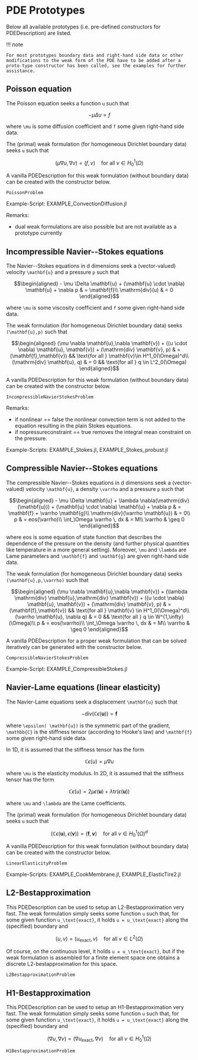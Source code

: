 
# PDE Prototypes

Below all available prototypes (i.e. pre-defined constructors for PDEDescription) are listed.


!!! note

    For most prototypes boundary data and right-hand side data or other modifications to the weak form of the PDE have to be added after a proto-type constructor has been called, see the examples for further assistance.


## Poisson equation

The Poisson equation seeks a function ``u`` such that
```math
- \mu \Delta u = f
```
where ``\mu`` is some diffusion coefficient and ``f`` some given right-hand side data.

The (primal) weak formulation (for homogeneous Dirichlet boundary data) seeks ``u`` such that

```math
(\mu \nabla u,\nabla v)  = (f,v) \quad \text{for all } v\in H^1_0(\Omega)
```

A vanilla PDEDescription for this weak formulation (without boundary data) can be created with the constructor below.

```@docs
PoissonProblem
```

Example-Script: EXAMPLE_ConvectionDiffusion.jl

Remarks:
- dual weak formulations are also possible but are not available as a prototype currently


## Incompressible Navier--Stokes equations

The Navier--Stokes equations in d dimensions seek a (vector-valued) velocity ``\mathbf{u}`` and a pressure ``p`` such that
```math
\begin{aligned}
- \mu \Delta \mathbf{u} + (\mathbf{u} \cdot \nabla) \mathbf{u} + \nabla p & = \mathbf{f}\\
\mathrm{div}(u) & = 0
\end{aligned}
```
where ``\mu`` is some viscosity coefficient and ``f`` some given right-hand side data.

The weak formulation (for homogeneous Dirichlet boundary data) seeks ``(\mathbf{u},p)`` such that

```math
\begin{aligned}
(\mu \nabla \mathbf{u},\nabla \mathbf{v}) + ((u \cdot \nabla) \mathbf{u}, \mathbf{v}) + (\mathrm{div} \mathbf{v}, p) & = (\mathbf{f},\mathbf{v}) && \text{for all } \mathbf{v}\in H^1_0(\Omega)^d\\
(\mathrm{div} \mathbf{u}, q) & = 0 && \text{for all } q \in L^2_0(\Omega)
\end{aligned}
```

A vanilla PDEDescription for this weak formulation (without boundary data) can be created with the constructor below.

```@docs
IncompressibleNavierStokesProblem
```

Remarks:
- if nonlinear == false the nonlinear convection term is not added to the equation resulting in the plain Stokes equations.
- if nopressureconstraint == true removes the integral mean constraint on the pressure.

Example-Scripts: EXAMPLE_Stokes.jl, EXAMPLE_Stokes_probust.jl

## Compressible Navier--Stokes equations


The compressible Navier--Stokes equations in d dimensions seek a (vector-valued) velocity ``\mathbf{u}``, a density ``\varrho`` and a pressure ``p`` such that
```math
\begin{aligned}
- \mu \Delta \mathbf{u} + \lambda \nabla(\mathrm{div}(\mathbf{u}))  + (\mathbf{u} \cdot \nabla) \mathbf{u} + \nabla p & = \mathbf{f} + \varrho \mathbf{g}\\
\mathrm{div}(\varrho \mathbf{u}) & = 0\\
        p & = eos(\varrho)\\
        \int_\Omega \varrho \, dx & = M\\
        \varrho & \geq 0
\end{aligned}
```
where eos is some equation of state function that describes the dependence of the pressure on the density (and further physical quantities like temperature in a more general setting). Moreover, ``\mu`` and ``\lambda`` are Lame parameters and ``\mathbf{f}`` and ``\mathbf{g}`` are given right-hand side data.


The weak formulation (for homogeneous Dirichlet boundary data) seeks ``(\mathbf{u},p,\varrho)`` such that
```math
\begin{aligned}
(\mu \nabla \mathbf{u},\nabla \mathbf{v}) + (\lambda \mathrm{div} \mathbf{u},\mathrm{div} \mathbf{v})  + ((u \cdot \nabla) \mathbf{u}, \mathbf{v}) + (\mathrm{div} \mathbf{v}, p) & = (\mathbf{f},\mathbf{v}) && \text{for all } \mathbf{v} \in H^1_0(\Omega)^d\\
(\varrho \mathbf{u}, \nabla q) & = 0 && \text{for all } q \in W^{1,\infty}(\Omega)\\
        p & = eos(\varrho)\\
        \int_\Omega \varrho \, dx & = M\\
        \varrho & \geq 0
\end{aligned}
```

A vanilla PDEDescription for a proper weak formulation that can be solved iteratively can be generated with the constructor below.


```@docs
CompressibleNavierStokesProblem
```

Example-Script: EXAMPLE_CompressibleStokes.jl



## Navier-Lame equations (linear elasticity)


The Navier-Lame equations seek a displacement ``\mathbf{u}`` such that
```math
- \mathrm{div}( \mathbb{C} \epsilon( \mathbf{u})) = \mathbf{f}
```
where ``\epsilon( \mathbf{u})`` is the symmetric part of the gradient, ``\mathbb{C}`` is the stiffness tensor (according to Hooke's law) and ``\mathbf{f}`` some given right-hand side data.

In 1D, it is assumed that the stiffness tensor has the form
```math
\mathbb{C} \epsilon( u) = \mu \nabla u
```
where ``\mu`` is the elasticity modulus.
In 2D, it is assumed that the stiffness tensor has the form
```math
\mathbb{C} \epsilon( u) = 2 \mu \epsilon( \mathbf{u}) + \lambda \mathrm{tr}(\epsilon( \mathbf{u}))
```
where ``\mu`` and ``\lambda`` are the Lame coefficients.


The (primal) weak formulation (for homogeneous Dirichlet boundary data) seeks ``u`` such that
```math
(\mathbb{C} \epsilon(\mathbf{u}),\epsilon(\mathbf{v})) = (\mathbf{f},\mathbf{v}) \quad \text{for all } v\in H^1_0(\Omega)^d
```

A vanilla PDEDescription for this weak formulation (without boundary data) can be created with the constructor below.

```@docs
LinearElasticityProblem
```

Example-Scripts: EXAMPLE_CookMembrane.jl, EXAMPLE_ElasticTire2.jl


## L2-Bestapproximation

This PDEDescription can be used to setup an L2-Bestapproximation very fast. The weak formulation simply seeks some function ``u`` such that, for some given function ``u_\text{exact}``, it holds ``u = u_\text{exact}`` along the (specified) boundary and

```math
(u,v) = (u_\text{exact},v) \quad \text{for all } v\in L^2(\Omega)
```

Of course, on the continuous level, it holds ``u = u_\text{exact}``, but if the weak formulation is assembled for a finite element space one obtains a discrete L2-bestapproximation for this space.


```@docs
L2BestapproximationProblem
```


## H1-Bestapproximation

This PDEDescription can be used to setup an H1-Bestapproximation very fast. The weak formulation simply seeks some function ``u`` such that, for some given function ``u_\text{exact}``, it holds ``u = u_\text{exact}`` along the (specified) boundary and

```math
(\nabla u,\nabla v) = (\nabla u_\text{exact}, \nabla v) \quad \text{for all } v\in H^1_0(\Omega)
```



```@docs
H1BestapproximationProblem
```